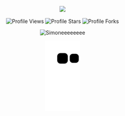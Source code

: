 <div id="header" align="center">
  <img src="https://media.discordapp.net/attachments/561607341607223317/985478703003869214/unknown-removebg-preview.png" width="100"/>
</div>
<p align="center">
<img src="https://komarev.com/ghpvc/?username=Simoneeeeeeee&label=Profile%20Views&color=ff8000&style=flat&label=Profile-Views" alt="Profile Views">

<img src="https://img.shields.io/badge/dynamic/json?&label=Profile-Stars&color=ff8000&style=flat&style=for-the-badge&query=%24.stars&url=https://api.github-star-counter.workers.dev/user/Simoneeeeeeee" alt="Profile Stars">

<img src="https://img.shields.io/badge/dynamic/json?&label=Profile-Forks&color=ff8000&style=flat&style=for-the-badge&query=%24.forks&url=https://api.github-star-counter.workers.dev/user/Simoneeeeeeee" alt="Profile Forks">
  
<p align="center"><img src="https://github-readme-stats.vercel.app/api/top-langs?username=Simoneeeeeeee&count_private=true&hide=procfile&theme=dark&border_color=000000&cache_seconds=1800&layout=compact&langs_count=10&custom_title=Used Coding Languages&title_color=ff8000" alt="Simoneeeeeeee" /></p>

<p align="center">
<a href="https://discord.gg/casadev" target="_blank"><img src="https://github.com/rafaballerini/rafaballerini/blob/output/github-contribution-grid-snake.svg" alt="sneke"></p>
